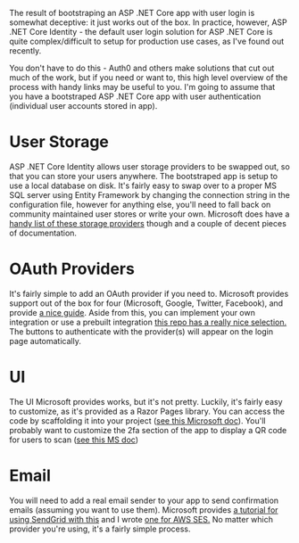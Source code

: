 The result of bootstraping an ASP .NET Core app with user login is somewhat deceptive: it just works out of the box. In practice, however, ASP .NET Core Identity - the default user login solution for ASP .NET Core is quite complex/difficult to setup for production use cases, as I've found out recently. 

You don't have to do this - Auth0 and others make solutions that cut out much of the work, but if you need or want to, this high level overview of the process with handy links may be useful to you. I'm going to assume that you have a bootstraped ASP .NET Core app with user authentication (individual user accounts stored in app).

# User Storage
ASP .NET Core Identity allows user storage providers to be swapped out, so that you can store your users anywhere. The bootstraped app is setup to use a local database on disk. It's fairly easy to swap over to a proper MS SQL server using Entity Framework by changing the connection string in the configuration file, however for anything else, you'll need to fall back on community maintained user stores or write your own. Microsoft does have a <a href="https://github.com/dotnet/AspNetCore/tree/master/src/Identity">handy list of these storage providers</a> though and a couple of decent pieces of documentation.

# OAuth Providers
It's fairly simple to add an OAuth provider if you need to. Microsoft provides support out of the box for four (Microsoft, Google, Twitter, Facebook), and provide <a href="https://docs.microsoft.com/en-us/aspnet/core/security/authentication/social/?view=aspnetcore-5.0&tabs=visual-studio">a nice guide</a>. Aside from this, you can implement your own integration or use a prebuilt integration <a href="https://github.com/aspnet-contrib/AspNet.Security.OAuth.Providers">this repo has a really nice selection.</a> The buttons to authenticate with the provider(s) will appear on the login page automatically.

# UI
The UI Microsoft provides works, but it's not pretty. Luckily, it's fairly easy to customize, as it's provided as a Razor Pages library. You can access the code by scaffolding it into your project (<a href="https://docs.microsoft.com/en-us/aspnet/core/security/authentication/scaffold-identity?view=aspnetcore-5.0&tabs=visual-studio">see this Microsoft doc</a>). You'll probably want to customize the 2fa section of the app to display a QR code for users to scan (<a href="https://docs.microsoft.com/en-us/aspnet/core/security/authentication/identity-enable-qrcodes?view=aspnetcore-5.0">see this MS doc</a>)

# Email
You will need to add a real email sender to your app to send confirmation emails (assuming you want to use them). Microsoft provides <a href="https://docs.microsoft.com/en-us/aspnet/core/security/authentication/accconfirm?view=aspnetcore-5.0&tabs=visual-studio">a tutorial for using SendGrid with this</a> and I wrote <a href="https://dev.to/ara225/how-to-use-aws-ses-as-a-custom-email-sender-in-asp-net-core-identity-40a3">one for AWS SES.</a> No matter which provider you're using, it's a fairly simple process.
